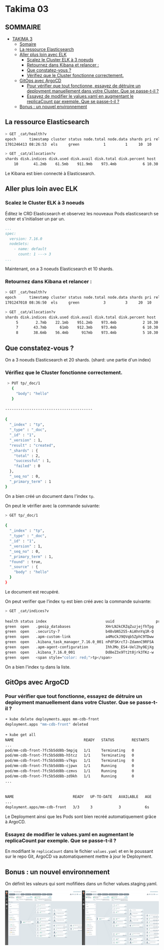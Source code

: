 # Takima 03

## SOMMAIRE

- [TAKIMA 3](#takima-2)
    - [Somaire](#sommaire)
    - [La ressource Elasticsearch](#la-ressource-elasticsearch)
    - [Aller plus loin avec ELK](#aller-plus-loin-avec-elk)
        - [Scalez le Cluster ELK à 3 noeuds](#scalez-le-cluster-elk-à-3-noeuds)
        - [Retournez dans Kibana et relancer :](#retournez-dans-kibana-et-relancer-)
        - [Que constatez-vous ?](#que-constatez-vous-)
        - [Vérifiez que le Cluster fonctionne correctement.](#vérifiez-que-le-cluster-fonctionne-correctement)
    - [GitOps avec ArgoCD](#gitops-avec-argocd)
        - [Pour vérifier que tout fonctionne, essayez de détruire un deployment manuellement dans votre Cluster. Que se passe-t-il ?](#pour-vérifier-que-tout-fonctionne-essayez-de-détruire-un-deployment-manuellement-dans-votre-cluster-que-se-passe-t-il-)
        - [Essayez de modifier le values.yaml en augmentant le replicaCount par exemple. Que se passe-t-il ?](#essayez-de-modifier-le-valuesyaml-en-augmentant-le-replicacount-par-exemple-que-se-passe-t-il-)
  - [Bonus : un nouvel environnement](#bonus--un-nouvel-environnement)

## La ressource Elasticsearch

```bash
> GET _cat/health?v
epoch      timestamp cluster status node.total node.data shards pri relo init unassign pending_tasks max_task_wait_time active_shards_percent
1701246413 08:26:53  els     green           1         1     10  10    0    0        0             0                  -                100.0%
```

```bash
> GET _cat/allocation?v
shards disk.indices disk.used disk.avail disk.total disk.percent host       ip         node
    10       41.2mb    61.5mb    911.9mb    973.4mb            6 10.30.2.81 10.30.2.81 els-es-default-0
```

Le Kibana est bien connecté à Elasticsearch.

## Aller plus loin avec ELK

### Scalez le Cluster ELK à 3 noeuds

Éditez le CRD Elasticsearch et observez les nouveaux Pods elasticsearch se créer et s'initialiser un par un.

```yaml
...
spec:
  version: 7.16.0
  nodeSets:
    - name: default
      count: 1 ---> 3
...
```
Maintenant, on a 3 noeuds Elasticsearch et 10 shards.

### Retournez dans Kibana et relancer :

```bash
> GET _cat/health?v
epoch      timestamp cluster status node.total node.data shards pri relo init unassign pending_tasks max_task_wait_time active_shards_percent
1701247010 08:36:50  els     green           3         3     20  10    2    0        0             0                  -                100.0%
```

```bash
> GET _cat/allocation?v
shards disk.indices disk.used disk.avail disk.total disk.percent host        ip          node
     5        2.7mb    22.1mb    951.2mb    973.4mb            2 10.30.4.22  10.30.4.22  els-es-default-2
     7       43.7mb      61mb    912.3mb    973.4mb            6 10.30.7.130 10.30.7.130 els-es-default-1
     8       38.6mb    56.4mb      917mb    973.4mb            5 10.30.2.81  10.30.2.81  els-es-default-0
```

## Que constatez-vous ?

On a 3 noeuds Elasticsearch et 20 shards. (shard: une partie d'un index)


### Vérifiez que le Cluster fonctionne correctement.

```bash
 > PUT tp/_doc/1
   {
     "body": "hello"
   }
   
----------------------------------------

{
  "_index" : "tp",
  "_type" : "_doc",
  "_id" : "1",
  "_version" : 1,
  "result" : "created",
  "_shards" : {
    "total" : 2,
    "successful" : 1,
    "failed" : 0
  },
  "_seq_no" : 0,
  "_primary_term" : 1
}
```

On a bien créé un document dans l'index `tp`.

On peut le vérifier avec la commande suivante:

```bash
> GET tp/_doc/1

{
  "_index" : "tp",
  "_type" : "_doc",
  "_id" : "1",
  "_version" : 1,
  "_seq_no" : 0,
  "_primary_term" : 1,
  "found" : true,
  "_source" : {
    "body" : "hello"
  }
}
```

Le document est recupéré.

On peut verifier que l'index `tp` est bien créé avec la commande suivante:

```bash
> GET _cat/indices?v

health status index                           uuid                   pri rep docs.count docs.deleted store.size pri.store.size
green  open   .geoip_databases                XHrLNJkCRZqZuzjejfhTpg   1   1         41            0     76.6mb         38.3mb
green  open   .security-7                     b48vbNS2S5-AiAhnYq1R-Q   1   1         53            0    555.5kb        277.7kb
green  open   .apm-custom-link                a4MoCkJ9QVqb5ZphC9TDww   1   1          0            0       452b           226b
green  open   .kibana_task_manager_7.16.0_001 nPdFSKrcTJ-ZdamnC9RFSA   1   1         18          321    843.1kb        401.9kb
green  open   .apm-agent-configuration        IhhJMo_ES4-Uel2hy9EjXg   1   1          0            0       452b           226b
green  open   .kibana_7.16.0_001              Dd8eZ3x9Tt2t0jrk3TKz-w   1   1         32            8      9.4mb          4.7mb
green  open   <span style="color: red;">tp</span>                            Fzso3PxyQcOs59tFo8DDVQ   1   1          1            0      7.6kb          3.7kb
```

On a bien l'index `tp` dans la liste.

## GitOps avec ArgoCD

### Pour vérifier que tout fonctionne, essayez de détruire un deployment manuellement dans votre Cluster. Que se passe-t-il ?

```bash
➜ kube delete deployments.apps mm-cdb-front 
deployment.apps "mm-cdb-front" deleted

➜ kube get all                             
NAME                                READY   STATUS        RESTARTS        AGE
...
pod/mm-cdb-front-7fc5b5dd8b-5mpjq   1/1     Terminating   0               5m15s
pod/mm-cdb-front-7fc5b5dd8b-h5tcz   1/1     Terminating   0               5m15s
pod/mm-cdb-front-7fc5b5dd8b-v7kgs   1/1     Terminating   0               5m15s
pod/mm-cdb-front-7fc5b5dd8b-cjpwx   1/1     Running       0               6s
pod/mm-cdb-front-7fc5b5dd8b-czmvs   1/1     Running       0               6s
pod/mm-cdb-front-7fc5b5dd8b-zd9kh   1/1     Running       0               6s
...


NAME                           READY   UP-TO-DATE   AVAILABLE   AGE
...
deployment.apps/mm-cdb-front   3/3     3            3           6s


```

Le Deployment ainsi que les Pods sont bien recréé automatiquement grâce à ArgoCD.

### Essayez de modifier le values.yaml en augmentant le replicaCount par exemple. Que se passe-t-il ?

En modifiant le `replicaCount` dans le fichier `values.yaml` et en le poussant sur le repo Git, 
ArgoCD va automatiquement mettre à jour le Deployment.

## Bonus : un nouvel environnement

On définit les valeurs qui sont mofifiées dans un ficher values.staging.yaml.

![argo](./argo-final.png)
